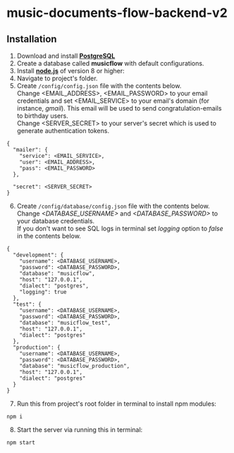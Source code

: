 # music-documents-flow-backend-v2

## Installation

1) Download and install [**PostgreSQL**](https://www.postgresql.org/download/)
2) Create a database called **musicflow** with default configurations.
3) Install [**node.js**](https://nodejs.org/en/) of version 8 or higher:
4) Navigate to project's folder.
5) Create ```/config/config.json``` file with the contents below.<br>
Change <EMAIL_ADDRESS>, <EMAIL_PASSWORD> to your email credentials and set <EMAIL_SERVICE> to your email's domain (for instance, _gmail_). This email will be used to send congratulation-emails to birthday users.<br>
Change <SERVER_SECRET> to your server's secret which is used to generate authentication tokens.<br>
```
{
  "mailer": {
    "service": <EMAIL_SERVICE>,
    "user": <EMAIL_ADDRESS>,
    "pass": <EMAIL_PASSWORD>
  },

  "secret": <SERVER_SECRET>
}

```
6) Create ```/config/database/config.json``` file with the contents below.<br>
Change _<DATABASE_USERNAME>_ and _<DATABASE_PASSWORD>_ to your database credentials.<br>
If you don't want to see SQL logs in terminal set _logging_ option to _false_ in the contents below.<br>
```
{
  "development": {
    "username": <DATABASE_USERNAME>,
    "password": <DATABASE_PASSWORD>,
    "database": "musicflow",
    "host": "127.0.0.1",
    "dialect": "postgres",
    "logging": true
  },
  "test": {
    "username": <DATABASE_USERNAME>,
    "password": <DATABASE_PASSWORD>,
    "database": "musicflow_test",
    "host": "127.0.0.1",
    "dialect": "postgres"
  },
  "production": {
    "username": <DATABASE_USERNAME>,
    "password": <DATABASE_PASSWORD>,
    "database": "musicflow_production",
    "host": "127.0.0.1",
    "dialect": "postgres"
  }
}

```
7) Run this from project's root folder in terminal to install npm modules:
```
npm i
```
8) Start the server via running this in terminal:
```
npm start
```